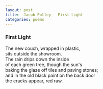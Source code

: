 ```yaml
---
layout: post
title:  Jacob Polley - First Light
categories: poems
---
```


### First Light

The new couch, wrapped in plastic,<br>
sits outside the showroom.<br>
The rain drips down the inside<br>
of each green tree, though the sun's<br>
baking the glaze off tiles and paving stones;<br>
and in the old black paint on the back door<br>
the cracks appear, red raw.